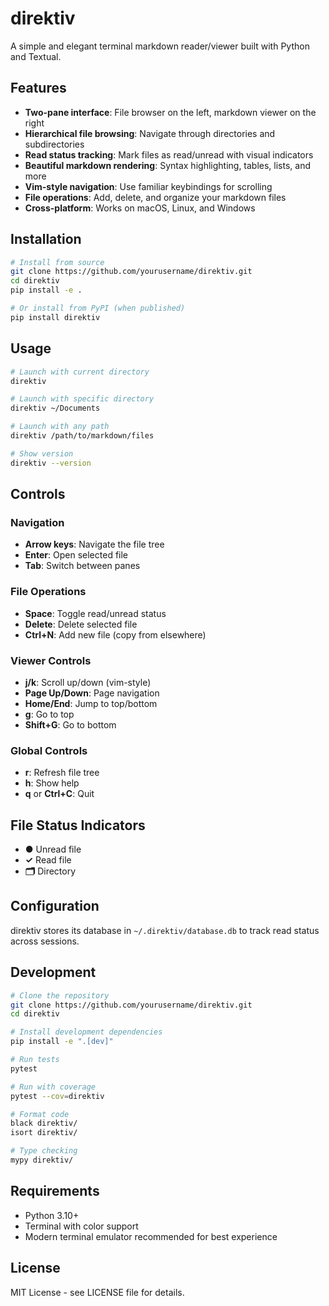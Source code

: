 # direktiv

A simple and elegant terminal markdown reader/viewer built with Python and Textual.

## Features

- **Two-pane interface**: File browser on the left, markdown viewer on the right
- **Hierarchical file browsing**: Navigate through directories and subdirectories
- **Read status tracking**: Mark files as read/unread with visual indicators
- **Beautiful markdown rendering**: Syntax highlighting, tables, lists, and more
- **Vim-style navigation**: Use familiar keybindings for scrolling
- **File operations**: Add, delete, and organize your markdown files
- **Cross-platform**: Works on macOS, Linux, and Windows

## Installation

```bash
# Install from source
git clone https://github.com/yourusername/direktiv.git
cd direktiv
pip install -e .

# Or install from PyPI (when published)
pip install direktiv
```

## Usage

```bash
# Launch with current directory
direktiv

# Launch with specific directory
direktiv ~/Documents

# Launch with any path
direktiv /path/to/markdown/files

# Show version
direktiv --version
```

## Controls

### Navigation
- **Arrow keys**: Navigate the file tree
- **Enter**: Open selected file
- **Tab**: Switch between panes

### File Operations
- **Space**: Toggle read/unread status
- **Delete**: Delete selected file
- **Ctrl+N**: Add new file (copy from elsewhere)

### Viewer Controls
- **j/k**: Scroll up/down (vim-style)
- **Page Up/Down**: Page navigation
- **Home/End**: Jump to top/bottom
- **g**: Go to top
- **Shift+G**: Go to bottom

### Global Controls
- **r**: Refresh file tree
- **h**: Show help
- **q** or **Ctrl+C**: Quit

## File Status Indicators

- **●** Unread file
- **✓** Read file
- **🗂️** Directory

## Configuration

direktiv stores its database in `~/.direktiv/database.db` to track read status across sessions.

## Development

```bash
# Clone the repository
git clone https://github.com/yourusername/direktiv.git
cd direktiv

# Install development dependencies
pip install -e ".[dev]"

# Run tests
pytest

# Run with coverage
pytest --cov=direktiv

# Format code
black direktiv/
isort direktiv/

# Type checking
mypy direktiv/
```

## Requirements

- Python 3.10+
- Terminal with color support
- Modern terminal emulator recommended for best experience

## License

MIT License - see LICENSE file for details.